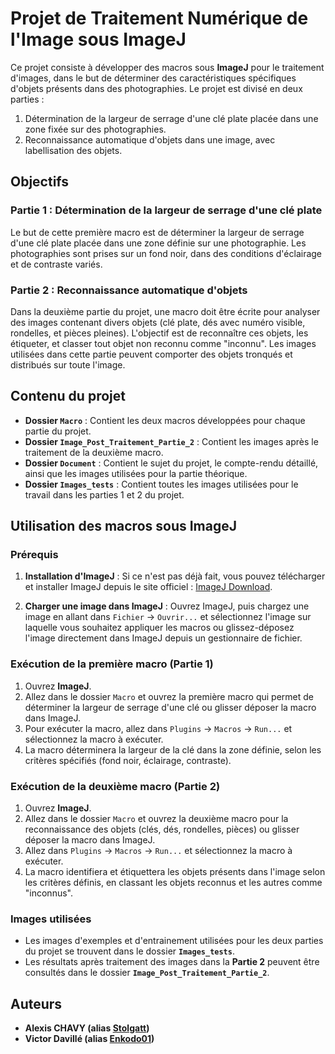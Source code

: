 # Projet de Traitement Numérique de l'Image sous ImageJ

Ce projet consiste à développer des macros sous **ImageJ** pour le traitement d'images, dans le but de déterminer des caractéristiques spécifiques d'objets présents dans des photographies. Le projet est divisé en deux parties : 

1. Détermination de la largeur de serrage d'une clé plate placée dans une zone fixée sur des photographies.
2. Reconnaissance automatique d'objets dans une image, avec labellisation des objets.

## Objectifs

### Partie 1 : Détermination de la largeur de serrage d'une clé plate

Le but de cette première macro est de déterminer la largeur de serrage d'une clé plate placée dans une zone définie sur une photographie. Les photographies sont prises sur un fond noir, dans des conditions d'éclairage et de contraste variés.

### Partie 2 : Reconnaissance automatique d'objets

Dans la deuxième partie du projet, une macro doit être écrite pour analyser des images contenant divers objets (clé plate, dés avec numéro visible, rondelles, et pièces pleines). L'objectif est de reconnaître ces objets, les étiqueter, et classer tout objet non reconnu comme "inconnu". Les images utilisées dans cette partie peuvent comporter des objets tronqués et distribués sur toute l'image.

## Contenu du projet

- **Dossier `Macro`** : Contient les deux macros développées pour chaque partie du projet.
- **Dossier `Image_Post_Traitement_Partie_2`** : Contient les images après le traitement de la deuxième macro.
- **Dossier `Document`** : Contient le sujet du projet, le compte-rendu détaillé, ainsi que les images utilisées pour la partie théorique.
- **Dossier `Images_tests`** : Contient toutes les images utilisées pour le travail dans les parties 1 et 2 du projet.

## Utilisation des macros sous ImageJ

### Prérequis

1. **Installation d'ImageJ** : Si ce n'est pas déjà fait, vous pouvez télécharger et installer ImageJ depuis le site officiel : [ImageJ Download](https://imagej.nih.gov/ij/download.html).

2. **Charger une image dans ImageJ** : Ouvrez ImageJ, puis chargez une image en allant dans `Fichier` -> `Ouvrir...` et sélectionnez l'image sur laquelle vous souhaitez appliquer les macros ou glissez-déposez l'image directement dans ImageJ depuis un gestionnaire de fichier.

### Exécution de la première macro (Partie 1)

1. Ouvrez **ImageJ**.
2. Allez dans le dossier `Macro` et ouvrez la première macro qui permet de déterminer la largeur de serrage d'une clé ou glisser déposer la macro dans ImageJ.
3. Pour exécuter la macro, allez dans `Plugins` -> `Macros` -> `Run...` et sélectionnez la macro à exécuter.
4. La macro déterminera la largeur de la clé dans la zone définie, selon les critères spécifiés (fond noir, éclairage, contraste).

### Exécution de la deuxième macro (Partie 2)

1. Ouvrez **ImageJ**.
2. Allez dans le dossier `Macro` et ouvrez la deuxième macro pour la reconnaissance des objets (clés, dés, rondelles, pièces) ou glisser déposer la macro dans ImageJ.
3. Allez dans `Plugins` -> `Macros` -> `Run...` et sélectionnez la macro à exécuter.
4. La macro identifiera et étiquettera les objets présents dans l'image selon les critères définis, en classant les objets reconnus et les autres comme "inconnus".

### Images utilisées

- Les images d'exemples et d'entrainement utilisées pour les deux parties du projet se trouvent dans le dossier **`Images_tests`**.
- Les résultats après traitement des images dans la **Partie 2** peuvent être consultés dans le dossier **`Image_Post_Traitement_Partie_2`**.


## Auteurs

- **Alexis CHAVY (alias [Stolgatt](https://github.com/Stolgatt))**
- **Victor Davillé (alias [Enkodo01](https://github.com/Enkodo01))**



